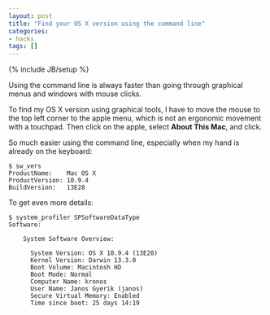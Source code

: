 ```yaml
---
layout: post
title: "Find your OS X version using the command line"
categories:
- hacks
tags: []
---
```

{% include JB/setup %}

Using the command line is always faster than going through graphical menus and windows with mouse clicks.

To find my OS X version using graphical tools,
I have to move the mouse to the top left corner to the apple menu,
which is not an ergonomic movement with a touchpad.
Then click on the apple,
select **About This Mac**, and click.

So much easier using the command line,
especially when my hand is already on the keyboard:

    $ sw_vers
    ProductName:	Mac OS X
    ProductVersion:	10.9.4
    BuildVersion:	13E28

To get even more details:

    $ system_profiler SPSoftwareDataType
    Software:

        System Software Overview:

          System Version: OS X 10.9.4 (13E28)
          Kernel Version: Darwin 13.3.0
          Boot Volume: Macintosh HD
          Boot Mode: Normal
          Computer Name: kronos
          User Name: Janos Gyerik (janos)
          Secure Virtual Memory: Enabled
          Time since boot: 25 days 14:19
